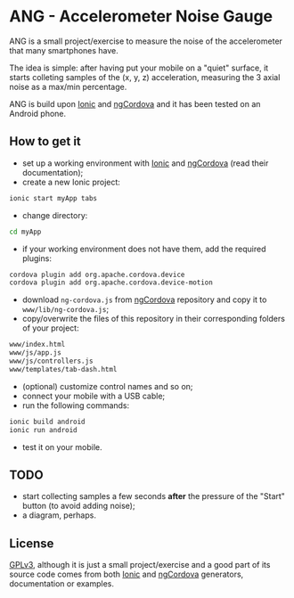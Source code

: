 ANG - Accelerometer Noise Gauge
==

ANG is a small project/exercise to measure the noise of the accelerometer that many smartphones have.

The idea is simple: after having put your mobile on a "quiet" surface, it starts colleting samples of the (x, y, z) acceleration, measuring the 3 axial noise as a max/min percentage.

ANG is build upon [Ionic] and [ngCordova] and it has been tested on an Android phone.

How to get it
--
* set up a working environment with [Ionic] and [ngCordova] (read their documentation);
* create a new Ionic project:
```sh
ionic start myApp tabs
```
* change directory:
```sh
cd myApp
```
* if your working environment does not have them, add the required plugins:
```sh
cordova plugin add org.apache.cordova.device
cordova plugin add org.apache.cordova.device-motion
```
* download ```ng-cordova.js``` from [ngCordova] repository and copy it to ```www/lib/ng-cordova.js```;
* copy/overwrite the files of this repository in their corresponding folders of your project:
```sh
www/index.html
www/js/app.js
www/js/controllers.js
www/templates/tab-dash.html
```
* (optional) customize control names and so on;
* connect your mobile with a USB cable;
* run the following commands:
```sh
ionic build android
ionic run android
```
* test it on your mobile.

TODO
--
* start collecting samples a few seconds **after** the pressure of the "Start" button (to avoid adding noise);
* a diagram, perhaps.

License
--

[GPLv3], although it is just a small project/exercise and a good part of its source code comes from both [Ionic] and [ngCordova] generators, documentation or examples.

[GPLv3]:https://gnu.org/licenses/gpl.html
[Ionic]:http://ionicframework.com/
[ngCordova]:http://ngcordova.com/
